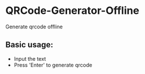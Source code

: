 # QRCode-Generator-Offline
Generate qrcode offline

## Basic usage:
- Input the text
- Press 'Enter' to generate qrcode
